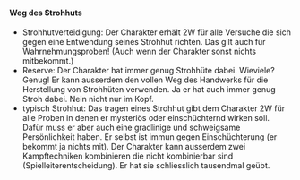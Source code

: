 #### Weg des Strohhuts

* Strohhutverteidigung: Der Charakter erhält 2W für alle Versuche die sich gegen eine Entwendung seines Strohhut
richten. Das gilt auch für Wahrnehmungsproben! (Auch wenn der Charakter sonst nichts mitbekommt.)
* Reserve: Der Charakter hat immer genug Strohhüte dabei. Wieviele? Genug! Er kann ausserdem den vollen Weg des
Handwerks für die Herstellung von Strohhüten verwenden. Ja er hat auch immer genug Stroh dabei. Nein nicht nur im
Kopf.
* typisch Strohhut: Das tragen eines Strohhut gibt dem Charakter 2W für alle Proben in denen er mysteriös oder
einschüchternd wirken soll. Dafür muss er aber auch eine gradlinige und schweigsame Persönlichkeit haben. Er selbst
ist immun gegen Einschüchterung (er bekommt ja nichts mit). Der Charakter kann ausserdem zwei Kampftechniken
kombinieren die nicht kombinierbar sind (Spielleiterentscheidung). Er hat sie schliesslich tausendmal geübt.
